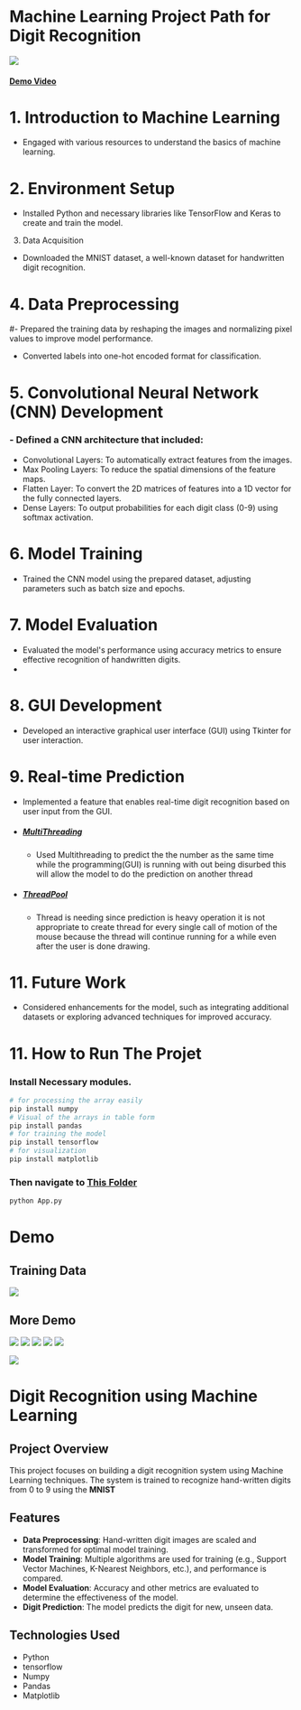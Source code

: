 # Machine Learning Project Path for Digit Recognition

![](demo/Screenshot%20from%202024-10-04%2015-11-12.png)
#### [Demo Video]()
# 1. Introduction to Machine Learning
 - Engaged with various resources to understand the basics of machine learning.

# 2. Environment Setup
 - Installed Python and necessary libraries like TensorFlow and Keras to create and train the model.

 3. Data Acquisition
 - Downloaded the MNIST dataset, a well-known dataset for handwritten digit recognition.

# 4. Data Preprocessing
#- Prepared the training data by reshaping the images and normalizing pixel values to improve model performance.
 - Converted labels into one-hot encoded format for classification.

# 5. Convolutional Neural Network (CNN) Development
### - Defined a CNN architecture that included:
 - Convolutional Layers: To automatically extract features from the images.
 - Max Pooling Layers: To reduce the spatial dimensions of the feature maps.
 - Flatten Layer: To convert the 2D matrices of features into a 1D vector for the fully connected layers.
 - Dense Layers: To output probabilities for each digit class (0-9) using softmax activation.

# 6. Model Training
 - Trained the CNN model using the prepared dataset, adjusting parameters such as batch size and epochs.

# 7. Model Evaluation
 - Evaluated the model's performance using accuracy metrics to ensure effective recognition of handwritten digits.
 - 

# 8. GUI Development
 - Developed an interactive graphical user interface (GUI) using Tkinter for user interaction.


# 9. Real-time Prediction
 - Implemented a feature that enables real-time digit recognition based on user input from the GUI.
 - ##### [MultiThreading](https://docs.python.org/3/library/threading.html)
    - Used Multithreading to predict the the number as the same time while the programming(GUI) is running with out being disurbed this will allow the model to do the prediction on another thread
 - ##### [ThreadPool](https://superfastpython.com/threadpool-python/)
    - Thread is needing since prediction is heavy operation it is not appropriate to create thread for every single call of motion of the mouse because the thread will continue running for a while even after the user is done drawing. 


# 11. Future Work
 - Considered enhancements for the model, such as integrating additional datasets or exploring advanced techniques for improved accuracy.

# 11. How to Run The Projet 

### Install Necessary modules.
```bash
# for processing the array easily 
pip install numpy
# Visual of the arrays in table form
pip install pandas
# for training the model
pip install tensorflow
# for visualization
pip install matplotlib
```

### Then navigate to [This Folder](tkinter/)
```bash
python App.py
```
# Demo
## Training Data
![](demo/Screenshot%20from%202024-10-04%2015-13-22.png)

## More Demo
![](demo/Screenshot%20from%202024-10-04%2008-00-38.png)
![](demo/Screenshot%20from%202024-10-04%2008-00-52.png)
![](demo/Screenshot%20from%202024-10-04%2008-01-05.png)
![](demo/Screenshot%20from%202024-10-04%2008-01-26.png)
![](demo/Screenshot%20from%202024-10-04%2015-10-46.png)

![](demo/Screenshot%20from%202024-10-04%2015-10-46.png)
# Digit Recognition using Machine Learning

## Project Overview

This project focuses on building a digit recognition system using Machine Learning techniques. The system is trained to recognize hand-written digits from 0 to 9 using the **MNIST** 

## Features

- **Data Preprocessing**: Hand-written digit images are scaled and transformed for optimal model training.
- **Model Training**: Multiple algorithms are used for training (e.g., Support Vector Machines, K-Nearest Neighbors, etc.), and performance is compared.
- **Model Evaluation**: Accuracy and other metrics are evaluated to determine the effectiveness of the model.
- **Digit Prediction**: The model predicts the digit for new, unseen data.

## Technologies Used

- Python
- tensorflow
- Numpy
- Pandas
- Matplotlib

